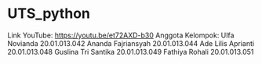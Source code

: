 # UTS_python
Link YouTube: https://youtu.be/et72AXD-b30 
Anggota Kelompok:
Ulfa Novianda 20.01.013.042
Ananda Fajriansyah		20.01.013.044
Ade Lilis Aprianti 20.01.013.048
Guslina Tri Santika		20.01.013.049
Fathiya Rohali 20.01.013.051

